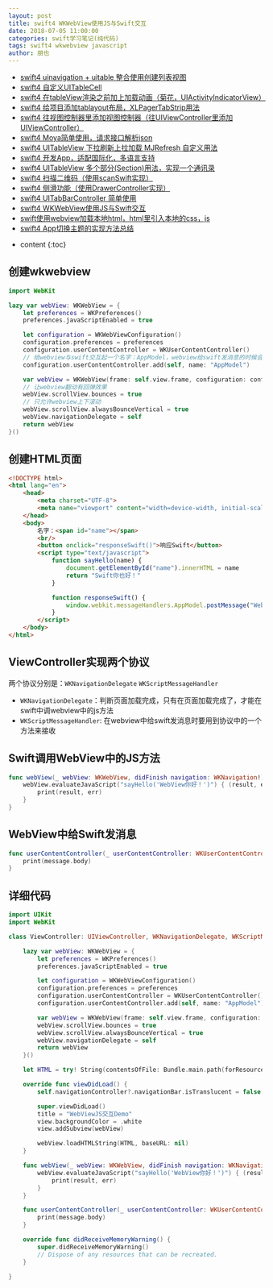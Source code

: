 ```yaml
---
layout: post
title: swift4 WKWebView使用JS与Swift交互
date: 2018-07-05 11:00:00
categories: swift学习笔记(纯代码)
tags: swift4 wkwebview javascript
author: 朋也
---
```


- [swift4 uinavigation + uitable 整合使用创建列表视图](https://tomoya92.github.io/2018/06/08/swift-uinavigation-uitable/)
- [swift4 自定义UITableCell](https://tomoya92.github.io/2018/06/09/swfit-uitableview-uitablecell/)
- [swift4 在tableView渲染之前加上加载动画（菊花，UIActivityIndicatorView）](https://tomoya92.github.io/2018/06/11/swift-tableview-activity-indicator/)
- [swift4 给项目添加tablayout布局，XLPagerTabStrip用法](https://tomoya92.github.io/2018/06/13/swift-tablayout-xlpagertabstrip/)
- [swift4 往视图控制器里添加视图控制器（往UIViewController里添加UIViewController）](https://tomoya92.github.io/2018/06/13/swift-adduiviewcontroller-to-uiviewcontroller/)
- [swift4 Moya简单使用，请求接口解析json](https://tomoya92.github.io/2018/06/14/swift-moya/)
- [swift4 UITableView 下拉刷新上拉加载 MJRefresh 自定义用法](https://tomoya92.github.io/2018/06/20/swift-pullrefresh-loadmore/)
- [swift4 开发App，适配国际化，多语言支持](https://tomoya92.github.io/2018/06/20/swift-localizable/)
- [swift4 UITableView 多个部分(Section)用法，实现一个通讯录](https://tomoya92.github.io/2018/06/26/swift-tableview-multipart-section/)
- [swift4 扫描二维码（使用scanSwift实现）](https://tomoya92.github.io/2018/06/27/swift-scan-qrcode/)
- [swift4 侧滑功能（使用DrawerController实现）](https://tomoya92.github.io/2018/06/29/swift-drawercontroller/)
- [swift4 UITabBarController 简单使用](https://tomoya92.github.io/2018/06/29/swift-tabbarcontroller/)
- [swift4 WKWebView使用JS与Swift交互](https://tomoya92.github.io/2018/07/05/swift-webview-javascript/)
- [swift使用webview加载本地html，html里引入本地的css，js](https://tomoya92.github.io/2018/10/31/swift-webview-load-css-js/)
- [swift4 App切换主题的实现方法总结](https://tomoya92.github.io/2018/11/09/swift-theme/)

* content
{:toc}

## 创建wkwebview

```swift
import WebKit

lazy var webView: WKWebView = {
    let preferences = WKPreferences()
    preferences.javaScriptEnabled = true

    let configuration = WKWebViewConfiguration()
    configuration.preferences = preferences
    configuration.userContentController = WKUserContentController()
    // 给webview与swift交互起一个名字：AppModel，webview给swift发消息的时候会用到
    configuration.userContentController.add(self, name: "AppModel")

    var webView = WKWebView(frame: self.view.frame, configuration: configuration)
    // 让webview翻动有回弹效果
    webView.scrollView.bounces = true
    // 只允许webview上下滚动
    webView.scrollView.alwaysBounceVertical = true
    webView.navigationDelegate = self
    return webView
}()
```





## 创建HTML页面

```html
<!DOCTYPE html>
<html lang="en">
    <head>
        <meta charset="UTF-8">
        <meta name="viewport" content="width=device-width, initial-scale=1.0, maximum-scale=1.0, user-scalable=0,user-scalable=no"/>
    </head>
    <body>
        名字：<span id="name"></span>
        <br/>
        <button onclick="responseSwift()">响应Swift</button>
        <script type="text/javascript">
            function sayHello(name) {
                document.getElementById("name").innerHTML = name
                return "Swift你也好！"
            }

            function responseSwift() {
                window.webkit.messageHandlers.AppModel.postMessage("WebView点击，发送消息给Swift！")
            }
        </script>
    </body>
</html>

```

## ViewController实现两个协议

两个协议分别是：`WKNavigationDelegate` `WKScriptMessageHandler`

- `WKNavigationDelegate`：判断页面加载完成，只有在页面加载完成了，才能在swift中调webview中的js方法
- `WKScriptMessageHandler`: 在webview中给swift发消息时要用到协议中的一个方法来接收

## Swift调用WebView中的JS方法

```swift
func webView(_ webView: WKWebView, didFinish navigation: WKNavigation!) {
    webView.evaluateJavaScript("sayHello('WebView你好！')") { (result, err) in
        print(result, err)
    }
}
```

## WebView中给Swift发消息

```swift
func userContentController(_ userContentController: WKUserContentController, didReceive message: WKScriptMessage) {
    print(message.body)
}
```

## 详细代码

```swift
import UIKit
import WebKit

class ViewController: UIViewController, WKNavigationDelegate, WKScriptMessageHandler {

    lazy var webView: WKWebView = {
        let preferences = WKPreferences()
        preferences.javaScriptEnabled = true

        let configuration = WKWebViewConfiguration()
        configuration.preferences = preferences
        configuration.userContentController = WKUserContentController()
        configuration.userContentController.add(self, name: "AppModel")

        var webView = WKWebView(frame: self.view.frame, configuration: configuration)
        webView.scrollView.bounces = true
        webView.scrollView.alwaysBounceVertical = true
        webView.navigationDelegate = self
        return webView
    }()

    let HTML = try! String(contentsOfFile: Bundle.main.path(forResource: "index", ofType: "html")!, encoding: String.Encoding.utf8)

    override func viewDidLoad() {
        self.navigationController?.navigationBar.isTranslucent = false

        super.viewDidLoad()
        title = "WebViewJS交互Demo"
        view.backgroundColor = .white
        view.addSubview(webView)

        webView.loadHTMLString(HTML, baseURL: nil)
    }

    func webView(_ webView: WKWebView, didFinish navigation: WKNavigation!) {
        webView.evaluateJavaScript("sayHello('WebView你好！')") { (result, err) in
            print(result, err)
        }
    }

    func userContentController(_ userContentController: WKUserContentController, didReceive message: WKScriptMessage) {
        print(message.body)
    }

    override func didReceiveMemoryWarning() {
        super.didReceiveMemoryWarning()
        // Dispose of any resources that can be recreated.
    }

}
```


